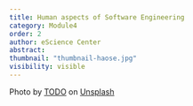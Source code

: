 ```yaml
---
title: Human aspects of Software Engineering 
category: Module4
order: 2 
author: eScience Center
abstract: 
thumbnail: "thumbnail-haose.jpg"
visibility: visible
---
```



Photo by <a href="">TODO</a> on <a href="https://csharp-station.com/Tutorial/CSharp/Lesson19">Unsplash</a>
  
  

